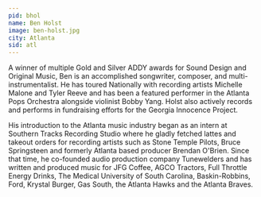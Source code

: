 ```yaml
---
pid: bhol
name: Ben Holst
image: ben-holst.jpg
city: Atlanta
sid: atl
---
```

A winner of multiple Gold and Silver ADDY awards for Sound Design and Original Music, Ben is an accomplished songwriter, composer, and multi-instrumentalist. He has toured Nationally with recording artists Michelle Malone and Tyler Reeve and has been a featured performer in the Atlanta Pops Orchestra alongside violinist Bobby Yang. Holst also actively records and performs in fundraising efforts for the Georgia Innocence Project. 

His introduction to the Atlanta music industry began as an intern at Southern Tracks Recording Studio where he gladly fetched lattes and takeout orders for recording artists such as Stone Temple Pilots, Bruce Springsteen and formerly Atlanta based producer Brendan O'Brien. Since that time, he co-founded audio production company Tunewelders and has written and produced music for JFG Coffee, AGCO Tractors, Full Throttle Energy Drinks, The Medical University of South Carolina, Baskin-Robbins, Ford, Krystal Burger, Gas South, the Atlanta Hawks and the Atlanta Braves.
